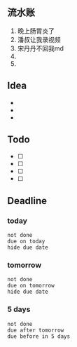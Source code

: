 ## 流水账
1. 晚上肠胃炎了
2. 潘叔让我录视频
3. 宋丹丹不回我md
4. 
5. 

## Idea
- 
- 
- 

## Todo
- [ ] 
- [ ] 
- [ ] 
- [ ] 

## Deadline
### today
```tasks
not done
due on today
hide due date
```
### tomorrow
```tasks
not done
due on tomorrow
hide due date
```
### 5 days
```tasks
not done
due after tomorrow
due before in 5 days
```
